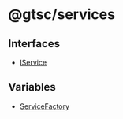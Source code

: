 # @gtsc/services

## Interfaces

- [IService](interfaces/IService.md)

## Variables

- [ServiceFactory](variables/ServiceFactory.md)
